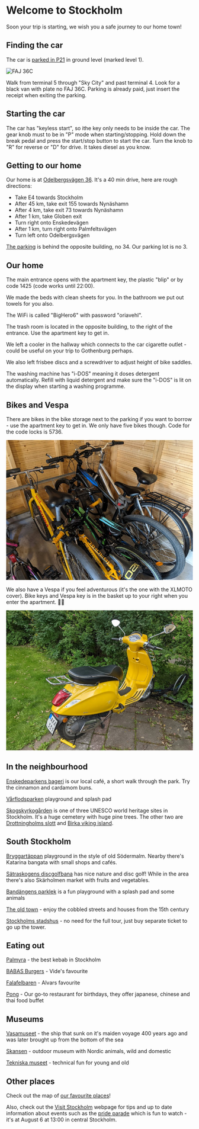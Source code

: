 # Welcome to Stockholm

Soon your trip is starting, we wish you a safe journey to our home town!

## Finding the car

The car is [parked in P21](https://goo.gl/maps/zGuNXZYX5e2E3qzM8) in ground level (marked level 1).

![FAJ 36C](./car.jpg)

Walk from terminal 5 through "Sky City" and past terminal 4. Look for a black van with plate no FAJ 36C. Parking is already paid, just insert the receipt when exiting the parking.

## Starting the car

The car has "keyless start", so ithe key only needs to be inside the car. The gear knob must to be in "P" mode when starting/stopping. Hold down the break pedal and press the start/stop button to start the car. Turn the knob to "R" for reverse or "D" for drive. It takes diesel as you know.

## Getting to our home

Our home is at [Odelbergsvägen 36](https://maps.app.goo.gl/MnZXymbNVhaMEpsV7).
It's a 40 min drive, here are rough directions:

- Take E4 towards Stockholm
- After 45 km, take exit 155 towards Nynäshamn
- After 4 km, take exit 73 towards Nynäshamn
- After 1 km, take Globen exit
- Turn right onto Enskedevägen
- After 1 km, turn right onto Palmfeltsvägen
- Turn left onto Odelbergsvägen

[The parking](https://goo.gl/maps/fkrwBh6w8dX17yF3A) is behind the opposite building, no 34.
Our parking lot is no 3.


## Our home

The main entrance opens with the apartment key, the plastic "blip" or by code 1425 (code works until 22:00).

We made the beds with clean sheets for you.
In the bathroom we put out towels for you also.

The WiFi is called "BigHero6" with password "oriavehl".

The trash room is located in the opposite building, to the right of the entrance. Use the apartment key to get in.

We left a cooler in the hallway which connects to the car cigarette outlet - could be useful on your trip to Gothenburg perhaps.

We also left frisbee discs and a screwdriver to adjust height of bike saddles.

The washing machine has "i-DOS" meaning it doses detergent automatically.
Refill with liquid detergent and make sure the "i-DOS" is lit on the display when starting a washing programme.

## Bikes and Vespa

There are bikes in the bike storage next to the parking if you want to borrow - use the apartment key to get in. We only have five bikes though. Code for the code locks is 5736.

![Bikes](./bikes.jpg)

We also have a Vespa if you feel adventurous (it's the one with the XLMOTO cover).
Bike keys and Vespa key is in the basket up to your right when you enter the apartment.
🛵💨

![Vespa](./vespa.jpg)


## In the neighbourhood

[Enskedeparkens bageri](https://maps.app.goo.gl/DHUysJhRCNU6yC4g7) is our local café, a short walk through the park. Try the cinnamon and cardamom buns.

[Vårflodsparken](https://maps.app.goo.gl/G1fCK2GiDCCVW6vx6) playground and splash pad

[Skogskyrkogården](https://goo.gl/maps/aW27BpJ2nDNzVKBs6) is one of three UNESCO world heritage sites in Stockholm. It's a huge cemetery with huge pine trees. The other two are [Drottningholms slott](https://goo.gl/maps/bsjjWLbtBEFzaDDN8) and [Birka viking island](https://goo.gl/maps/k49Mw1NCx2Hxjc2s9).

## South Stockholm

[Bryggartäppan](https://goo.gl/maps/oKEaQcSFr1i6Go1t8) playground in the style of old Södermalm. Nearby there's Katarina bangata with small shops and cafés.

[Sätraskogens discgolfbana](https://goo.gl/maps/Sys8SUrsU3L47wT99) has nice nature and disc golf! While in the area there's also Skärholmen market with fruits and vegetables.

[Bandängens parklek](https://goo.gl/maps/bdMMETFWuNLPZbf39) is a fun playground with a splash pad and some animals

[The old town](https://goo.gl/maps/7V6eFs4tEFY5Dhwr5) - enjoy the cobbled streets and houses from the 15th century

[Stockholms stadshus](https://maps.app.goo.gl/4719uNDowDXx13C28) - no need for the full tour, just buy separate ticket to go up the tower.

## Eating out

[Palmyra](https://goo.gl/maps/PeLK7cuxkbyf1foX9) - the best kebab in Stockholm

[BABAS Burgers](https://goo.gl/maps/U5UyMRwtskUBV3cFA) - Vide's favourite

[Falafelbaren](https://g.page/falafelbaren?share) - Alvars favourite

[Pong](https://goo.gl/maps/ohdbs99tKjqSdEvP9) - Our go-to restaurant for birthdays, they offer japanese, chinese and thai food buffet

## Museums

[Vasamuseet](https://maps.app.goo.gl/VGDjsHmyvSDkVL3t7) - the ship that sunk on it's maiden voyage 400 years ago and was later brought up from the bottom of the sea

[Skansen](https://maps.app.goo.gl/FuBs7BiyqApjywtT7) -  outdoor museum with Nordic animals, wild and domestic

[Tekniska museet](https://maps.app.goo.gl/82HnSZYNytbDoyVx9) - technical fun for young and old

## Other places

Check out the map of [our favourite places](https://drive.google.com/open?id=1NGujzVNI1lADjlOzOTOPcUww1ncUwS1S&usp=sharing)!

Also, check out the [Visit Stockholm](https://www.visitstockholm.com/) webpage for tips and up to date information about events such as the [pride parade](https://www.stockholmpride.org/evenemang/pride-parade/) which is fun to watch - it's at August 6 at 13:00 in central Stockholm.
